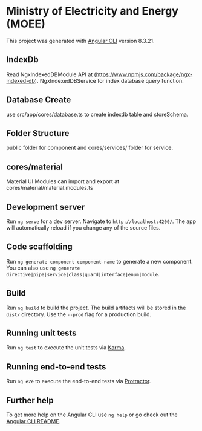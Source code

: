 # Ministry of Electricity and Energy (MOEE)

This project was generated with [Angular CLI](https://github.com/angular/angular-cli) version 8.3.21.

## IndexDb 
Read NgxIndexedDBModule API at (https://www.npmjs.com/package/ngx-indexed-db).
NgxIndexedDBService for index database query function.

## Database Create
use src/app/cores/database.ts to create indexdb table and storeSchema.

## Folder Structure
public folder for component and cores/services/ folder for service.

## cores/material
Material UI Modules can import and export at cores/material/material.modules.ts

## Development server

Run `ng serve` for a dev server. Navigate to `http://localhost:4200/`. The app will automatically reload if you change any of the source files.

## Code scaffolding

Run `ng generate component component-name` to generate a new component. You can also use `ng generate directive|pipe|service|class|guard|interface|enum|module`.

## Build

Run `ng build` to build the project. The build artifacts will be stored in the `dist/` directory. Use the `--prod` flag for a production build.

## Running unit tests

Run `ng test` to execute the unit tests via [Karma](https://karma-runner.github.io).

## Running end-to-end tests

Run `ng e2e` to execute the end-to-end tests via [Protractor](http://www.protractortest.org/).

## Further help

To get more help on the Angular CLI use `ng help` or go check out the [Angular CLI README](https://github.com/angular/angular-cli/blob/master/README.md).
